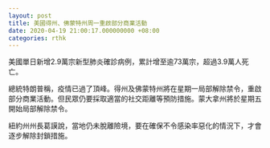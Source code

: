 ```yaml
---
layout: post
title: 美國得州、佛蒙特州周一重啟部分商業活動
date: 2020-04-19 21:00:17.000000000 +08:00
categories: rthk
---
```


美國單日新增2.9萬宗新型肺炎確診病例，累計增至逾73萬宗，超過3.9萬人死亡。

總統特朗普稱，疫情已過了頂峰。得州及佛蒙特州將在星期一局部解除禁令，重啟部分商業活動。但民眾仍要採取適當的社交距離等預防措施。蒙大拿州將於星期五開始局部解除禁令。

紐約州州長葛謨說，當地仍未脫離險境，要在確保不令感染率惡化的情況下，才會逐步解除封鎖措施。
